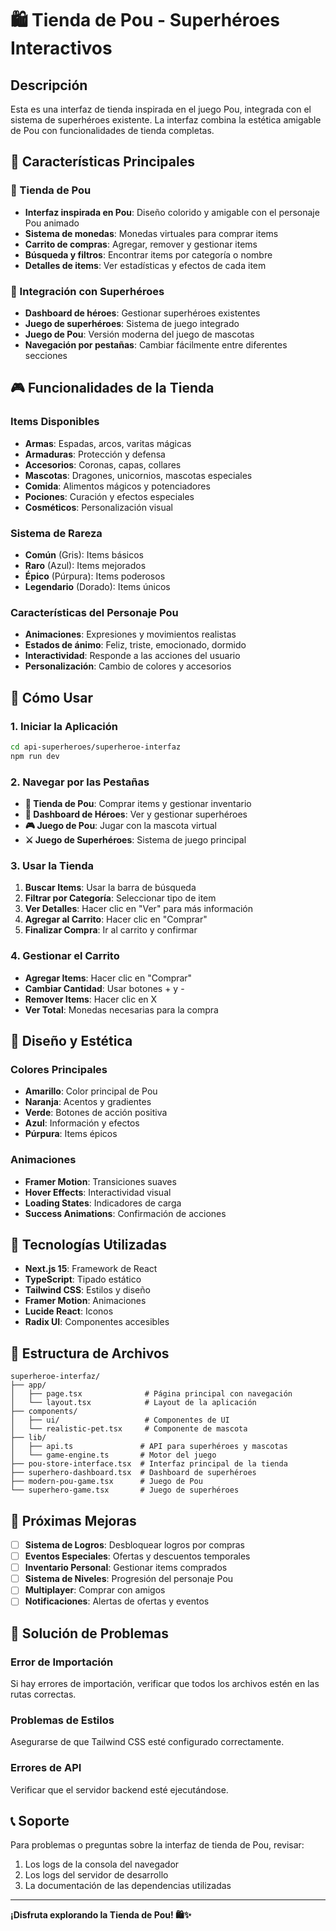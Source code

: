 # 🛍️ Tienda de Pou - Superhéroes Interactivos

## Descripción

Esta es una interfaz de tienda inspirada en el juego Pou, integrada con el sistema de superhéroes existente. La interfaz combina la estética amigable de Pou con funcionalidades de tienda completas.

## 🎯 Características Principales

### 🏪 Tienda de Pou
- **Interfaz inspirada en Pou**: Diseño colorido y amigable con el personaje Pou animado
- **Sistema de monedas**: Monedas virtuales para comprar items
- **Carrito de compras**: Agregar, remover y gestionar items
- **Búsqueda y filtros**: Encontrar items por categoría o nombre
- **Detalles de items**: Ver estadísticas y efectos de cada item

### 🦸 Integración con Superhéroes
- **Dashboard de héroes**: Gestionar superhéroes existentes
- **Juego de superhéroes**: Sistema de juego integrado
- **Juego de Pou**: Versión moderna del juego de mascotas
- **Navegación por pestañas**: Cambiar fácilmente entre diferentes secciones

## 🎮 Funcionalidades de la Tienda

### Items Disponibles
- **Armas**: Espadas, arcos, varitas mágicas
- **Armaduras**: Protección y defensa
- **Accesorios**: Coronas, capas, collares
- **Mascotas**: Dragones, unicornios, mascotas especiales
- **Comida**: Alimentos mágicos y potenciadores
- **Pociones**: Curación y efectos especiales
- **Cosméticos**: Personalización visual

### Sistema de Rareza
- **Común** (Gris): Items básicos
- **Raro** (Azul): Items mejorados
- **Épico** (Púrpura): Items poderosos
- **Legendario** (Dorado): Items únicos

### Características del Personaje Pou
- **Animaciones**: Expresiones y movimientos realistas
- **Estados de ánimo**: Feliz, triste, emocionado, dormido
- **Interactividad**: Responde a las acciones del usuario
- **Personalización**: Cambio de colores y accesorios

## 🚀 Cómo Usar

### 1. Iniciar la Aplicación
```bash
cd api-superheroes/superheroe-interfaz
npm run dev
```

### 2. Navegar por las Pestañas
- **🏪 Tienda de Pou**: Comprar items y gestionar inventario
- **🦸 Dashboard de Héroes**: Ver y gestionar superhéroes
- **🎮 Juego de Pou**: Jugar con la mascota virtual
- **⚔️ Juego de Superhéroes**: Sistema de juego principal

### 3. Usar la Tienda
1. **Buscar Items**: Usar la barra de búsqueda
2. **Filtrar por Categoría**: Seleccionar tipo de item
3. **Ver Detalles**: Hacer clic en "Ver" para más información
4. **Agregar al Carrito**: Hacer clic en "Comprar"
5. **Finalizar Compra**: Ir al carrito y confirmar

### 4. Gestionar el Carrito
- **Agregar Items**: Hacer clic en "Comprar"
- **Cambiar Cantidad**: Usar botones + y -
- **Remover Items**: Hacer clic en X
- **Ver Total**: Monedas necesarias para la compra

## 🎨 Diseño y Estética

### Colores Principales
- **Amarillo**: Color principal de Pou
- **Naranja**: Acentos y gradientes
- **Verde**: Botones de acción positiva
- **Azul**: Información y efectos
- **Púrpura**: Items épicos

### Animaciones
- **Framer Motion**: Transiciones suaves
- **Hover Effects**: Interactividad visual
- **Loading States**: Indicadores de carga
- **Success Animations**: Confirmación de acciones

## 🔧 Tecnologías Utilizadas

- **Next.js 15**: Framework de React
- **TypeScript**: Tipado estático
- **Tailwind CSS**: Estilos y diseño
- **Framer Motion**: Animaciones
- **Lucide React**: Iconos
- **Radix UI**: Componentes accesibles

## 📁 Estructura de Archivos

```
superheroe-interfaz/
├── app/
│   ├── page.tsx              # Página principal con navegación
│   └── layout.tsx            # Layout de la aplicación
├── components/
│   ├── ui/                   # Componentes de UI
│   └── realistic-pet.tsx     # Componente de mascota
├── lib/
│   ├── api.ts               # API para superhéroes y mascotas
│   └── game-engine.ts       # Motor del juego
├── pou-store-interface.tsx  # Interfaz principal de la tienda
├── superhero-dashboard.tsx  # Dashboard de superhéroes
├── modern-pou-game.tsx      # Juego de Pou
└── superhero-game.tsx       # Juego de superhéroes
```

## 🎯 Próximas Mejoras

- [ ] **Sistema de Logros**: Desbloquear logros por compras
- [ ] **Eventos Especiales**: Ofertas y descuentos temporales
- [ ] **Inventario Personal**: Gestionar items comprados
- [ ] **Sistema de Niveles**: Progresión del personaje Pou
- [ ] **Multiplayer**: Comprar con amigos
- [ ] **Notificaciones**: Alertas de ofertas y eventos

## 🐛 Solución de Problemas

### Error de Importación
Si hay errores de importación, verificar que todos los archivos estén en las rutas correctas.

### Problemas de Estilos
Asegurarse de que Tailwind CSS esté configurado correctamente.

### Errores de API
Verificar que el servidor backend esté ejecutándose.

## 📞 Soporte

Para problemas o preguntas sobre la interfaz de tienda de Pou, revisar:
1. Los logs de la consola del navegador
2. Los logs del servidor de desarrollo
3. La documentación de las dependencias utilizadas

---

**¡Disfruta explorando la Tienda de Pou! 🛍️✨** 